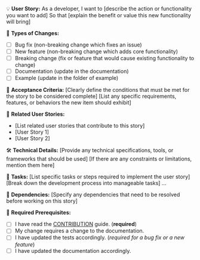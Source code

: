 💡 **User Story:**
As a developer,
I want to [describe the action or functionality you want to add]
So that [explain the benefit or value this new functionality will bring]

🛒 **Types of Changes:**
- [ ] Bug fix (non-breaking change which fixes an issue)
- [ ] New feature (non-breaking change which adds core functionality)
- [ ] Breaking change (fix or feature that would cause existing functionality to change)
- [ ] Documentation (update in the documentation)
- [ ] Example (update in the folder of example)

🚀 **Acceptance Criteria:**
[Clearly define the conditions that must be met for the story to be considered complete]
[List any specific requirements, features, or behaviors the new item should exhibit]

🔀 **Related User Stories:**
- [List related user stories that contribute to this story]
- [User Story 1]
- [User Story 2]

🛠️ **Technical Details:**
[Provide any technical specifications, tools, or frameworks that should be used]
[If there are any constraints or limitations, mention them here]

📑 **Tasks:**
[List specific tasks or steps required to implement the user story]
[Break down the development process into manageable tasks]
...

🔑 **Dependencies:**
[Specify any dependencies that need to be resolved before working on this story]

🤝 **Required Prerequisites:**
- [ ] I have read the [CONTRIBUTION](https://github.com/camel-ai/camel/blob/master/CONTRIBUTING.md) guide. (**required**)
- [ ] My change requires a change to the documentation.
- [ ] I have updated the tests accordingly. (*required for a bug fix or a new feature*)
- [ ] I have updated the documentation accordingly.